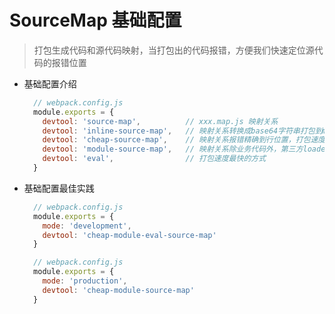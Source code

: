 # SourceMap 基础配置

> 打包生成代码和源代码映射，当打包出的代码报错，方便我们快速定位源代码的报错位置

- 基础配置介绍

  ```js
    // webpack.config.js
    module.exports = {
      devtool: 'source-map',          // xxx.map.js 映射关系
      devtool: 'inline-source-map',   // 映射关系转换成base64字符串打包到main.js的底部，报错精确到字符位置
      devtool: 'cheap-source-map',    // 映射关系报错精确到行位置，打包速度相比于不用cheap更快
      devtool: 'module-source-map',   // 映射关系除业务代码外，第三方loader模块也包含
      devtool: 'eval',                // 打包速度最快的方式
    }
  ```

- 基础配置最佳实践

  ```js
    // webpack.config.js
    module.exports = {
      mode: 'development',
      devtool: 'cheap-module-eval-source-map'
    }

    // webpack.config.js
    module.exports = {
      mode: 'production',
      devtool: 'cheap-module-source-map'
    }
  ```

